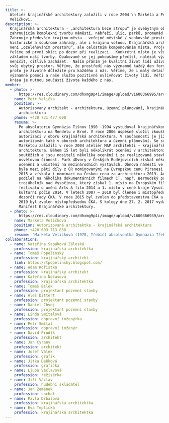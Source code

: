 ```yaml
---
title: >-
  Ateliér krajinářské architektury založili v roce 2004 \n Markéta a Petr
  Veličkovi.
description: >-
  Krajinářská architektura - „architektura beze stropu“ je svébytným oborem
  zahrnujícím komplexní tvorbu náměstí, nábřeží, ulic, parků, promenád …
  Zahrnuje především krajinu města - veřejné městské / venkovské prostory,
  historické a soukromé zahrady, ale i krajinu volnou. Krajinářská architektura
  není „ozeleňováním prostoru“, ale celostním komponováním místa. Projekty
  řešíme od první skici po dozor při realizaci.  Konkrétní místo je vždy
  základem naší tvorby. Opakovaně se jej pokoušíme přečíst, nalézat významy,
  neničit, citlivě zacházet.  Naším přáním je kvalitní život lidí užívajících
  svůj obytný prostor. Věříme, že prostředí nás významně každý den formuje a
  proto je životně důležité pro každého z nás. Věříme, že i malý detail může
  významně pomoci a naše služba pozitivně ovlivňovat životy lidí. Věříme, že
  krása je nutnou součástí života každého z nás.
member:
  - photo: >-
      https://res.cloudinary.com/dhxmg9p4i/image/upload/v1600366995/archweb/petr-1_tpcdcl.jpg
    name: Petr Velička
    position: >-
      Autorizovaný architekt - architektura, územní plánování, krajinářská
      architektura
    phone: +420 731 477 608
    resume: >-
      Po absolutoriu Gymnázia Tišnov 1990 -1994 vystudoval krajinářskou
      architekturu na Mendelu v Brně. V roce 2006 úspěšně složil zkoušky k
      autorizaci v oboru krajinářská architektura. V současnosti je již
      autorizován také v oborech architektura a územní plánování. Se svou ženou
      Markétou založili v roce 2004 ateliér M&P architekti – krajinářská
      architektura. Během 15 let byli několikrát oceněni v architektonických
      soutěžích a jsou nositeli několika ocenění i za realizované stavby a
      osvětovou činnost. Park 4Dvory v Českých Budějovicích získal několik
      ocenění a umístění na mezinárodních výstavách. Obnova náměstí ve Stříbře
      byla mezi pěti díly z ČR nominovanými na Evropskou cenu Piranesi Award
      2015 a získala i nominaci na Českou cenu za architekturu 2019. Autorsky se
      podílel na několika dokumentárních filmech ČT, např. Bermudský poetický
      trojúhelník nad Vysočinou, který získal 1. místo na Evropském filmovém
      festivalu o umění Arts & film 2014 a 1. místo v ceně kraje Vysočina za
      kulturní počin 2014. V letech 2007 – 2010 byl členem i místopředsedou
      dozorčí rady ČKA. V roce 2015 byl zvolen do představenstva ČKA a v roce
      2019 byl zvolen místopředsedou ČKA. S kolegy dne 27. 2. 2017 vydali
      Manifest Krajinářské architektury.
  - photo: >-
      https://res.cloudinary.com/dhxmg9p4i/image/upload/v1600366939/archweb/markera_blgze4.jpg
    name: Markéta Veličková
    position: Autorizovaná architektka - krajinářská architektura
    phone: +420 603 713 838
    resume: "Markéta Veličková (1978, Třebíč) absolventka Gymnázia Třebíč, vystudovala krajinářskou architekturu na Mendelově univerzitě v\_Brně, Od roku 2008 autorizovaná architektka A3. V\_roce 2004 spoluzaložila s\_P. Veličkou ateliér M&P architekti–krajinářská architektura, ve kterém působí dodnes. K\_jejím realizovaným stavbám patří např. archeopark Mikulčice (s P. Veličkou a J. Cyranym, 2013), náměstí v\_Černošíně (s P. Veličkou a D. Prudíkem, 2010), Park 4Dvory v\_Českých Budějovicích (s P. Veličkou a D. Prudíkem, 2014), obnova náměstí ve Stříbře (s P. Veličkou, 2018) a další. Nositelka několika ocenění, např. Ceny kraje Vysočina za kulturní počin 2014, Nominace Česká cena za architekturu 2016 a 2019, German Design Awards 2020. Spoluautorka knih a filmových dokumentů ČT o krajině a zahradách v\_České republice. Spoluautorka Manifestu Krajinářské architektury (2017)."
collaborations:
  - name: Kateřina Sapáková Záleská
    profession: krajinářská architektka
  - name: Tomáš Popelínský
    profession: krajinářský architekt
    link: https://tpopelinsky.blogspot.com/
  - name: Adam Kořistka
    profession: krajinářský architekt
  - name: Kateřina Nečasová
    profession: krajinářská architektka
  - name: Tomáš Bílek
    profession: projektant pozemní stavby
  - name: Aleš Dittert
    profession: projektant pozemní stavby
  - name: Daniel Chvoj
    profession: projektant pozemní stavby
  - name: Linda Smítalová
    profession: dopravní inženýrka
  - name: Petr Smítal
    profession: dopravní inženýr
  - name: David Prudík
    profession: architekt
  - name: Jan Cyrany
    profession: architekt
  - name: Josef Válek
    profession: grafik
  - name: Jitka Daňková
    profession: grafička
  - name: Ljuba Václavová
    profession: režisérka
  - name: Jiří Václav
    profession: hudební skladatel
  - name: Jan Zemánek
    profession: sochař
  - name: Pavla Drbalová
    profession: krajinářská architektka
  - name: Eva Teplická
    profession: krajinářská architektka
---
```


